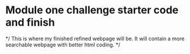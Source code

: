 # Module one challenge starter code and finish
*/ This is where my finished refined webpage will be. It will contain a more searchable webpage with better html coding. */
